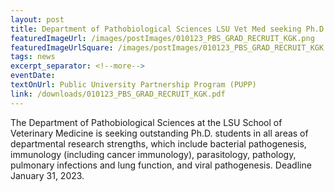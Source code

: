 ```yaml
---
layout: post
title: Department of Pathobiological Sciences LSU Vet Med seeking Ph.D. students.
featuredImageUrl: /images/postImages/010123_PBS_GRAD_RECRUIT_KGK.png
featuredImageUrlSquare: /images/postImages/010123_PBS_GRAD_RECRUIT_KGK.png
tags: news
excerpt_separator: <!--more-->
eventDate:  
textOnUrl: Public University Partnership Program (PUPP)
link: /downloads/010123_PBS_GRAD_RECRUIT_KGK.pdf
---
```

<p>The Department of Pathobiological Sciences at the LSU School of Veterinary Medicine is seeking outstanding Ph.D. students in all areas of departmental research strengths, which include bacterial pathogenesis, immunology (including cancer immunology), parasitology, pathology, pulmonary infections and lung function, and viral pathogenesis. Deadline January 31, 2023. 
</p>
